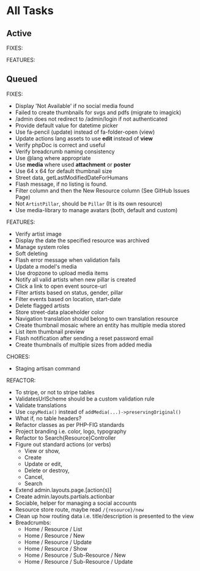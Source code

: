 # All Tasks

## Active

FIXES:

FEATURES:


## Queued

FIXES:

- Display 'Not Available' if no social media found
- Failed to create thumbnails for svgs and pdfs (migrate to imagick)
- /admin does not redirect to /admin/login if not authenticated
- Provide default value for datetime picker
- Use fa-pencil (update) instead of fa-folder-open (view)
- Update actions lang assets to use **edit** instead of **view**
- Verify phpDoc is correct and useful
- Verify breadcrumb naming consistency
- Use @lang where appropriate
- Use **media** where used **attachment** or **poster**
- Use 64 x 64 for default thumbnail size
- Street data, getLastModifiedDateForHumans
- Flash message, if no listing is found.
- Filter column and then the New Resource column (See GitHub Issues Page)
- Not `ArtistPillar`, should be `Pillar` (It is its own resource)
- Use media-library to manage avatars (both, default and custom)

FEATURES:

- Verify artist image
- Display the date the specified resource was archived
- Manage system roles
- Soft deleting
- Flash error message when validation fails
- Update a model's media
- Use dropzone to upload media items
- Notify all valid artists when new pillar is created
- Click a link to open event source-url
- Filter artists based on status, gender, pillar
- Filter events based on location, start-date
- Delete flagged artists
- Store street-data placeholder color
- Navigation translation should belong to own translation resource
- Create thumbnail mosaic where an entity has multiple media stored
- List item thumbnail preview
- Flash notification after sending a reset password email
- Create thumbnails of multiple sizes from added media

CHORES:

- Staging artisan command

REFACTOR:

- To stripe, or not to stripe tables
- ValidatesUrlScheme should be a custom validation rule
- Validate translations
- Use `copyMedia()` instead of `addMedia(...)->preservingOriginal()`
- What if, no table headers?
- Refactor classes as per PHP-FIG standards
- Project branding i.e. color, logo, typography
- Refactor to Search{Resource}Controller
- Figure out standard actions (or verbs)
    - View or show,
    - Create
    - Update or edit,
    - Delete or destroy,
    - Cancel,
    - Search
- Extend admin.layouts.page.[action(s)]
- Create admin.layouts.partials.actionbar
- Sociable, helper for managing a social accounts
- Resource store route, maybe read `/{resource}/new`
- Clean up how routing data i.e. title/description is presented to the view
- Breadcrumbs:
    - Home / Resource / List
    - Home / Resource / New
    - Home / Resource / Update
    - Home / Resource / Show
    - Home / Resource / Sub-Resource / New
    - Home / Resource / Sub-Resource / Update

